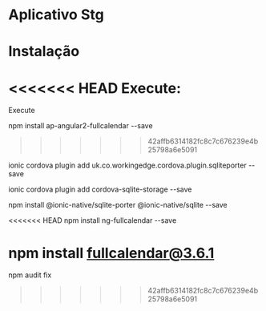 # Aplicativo Stg

# Instalação

<<<<<<< HEAD
Execute:
=======
Execute 

npm install ap-angular2-fullcalendar --save
>>>>>>> 42affb6314182fc8c7c676239e4b25798a6e5091

ionic cordova plugin add uk.co.workingedge.cordova.plugin.sqliteporter --save

ionic cordova plugin add cordova-sqlite-storage --save

npm install @ionic-native/sqlite-porter @ionic-native/sqlite --save 

<<<<<<< HEAD
npm install ng-fullcalendar --save

npm install fullcalendar@3.6.1
=======
npm audit fix

>>>>>>> 42affb6314182fc8c7c676239e4b25798a6e5091


